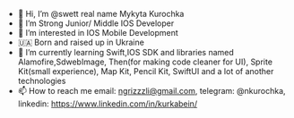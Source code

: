 - 👋 Hi, I’m @swett real name Mykyta Kurochka
- 👾 I’m Strong Junior/ Middle IOS Developer 
- 👀 I’m interested in IOS Mobile Development
- 🇺🇦 Born and raised up in Ukraine
- 🌱 I’m currently learning Swift,IOS SDK and libraries named Alamofire,SdwebImage, Then(for making code cleaner for UI), Sprite Kit(small experience), Map Kit, Pencil Kit, SwiftUI and a lot of another technologies  
- 📫 How to reach me email: ngrizzzli@gmail.com, telegram: @nkurochka, linkedin: https://www.linkedin.com/in/kurkabein/

<!---
swett/swett is a ✨ special ✨ repository because its `README.md` (this file) appears on your GitHub profile.
You can click the Preview link to take a look at your changes.
--->
